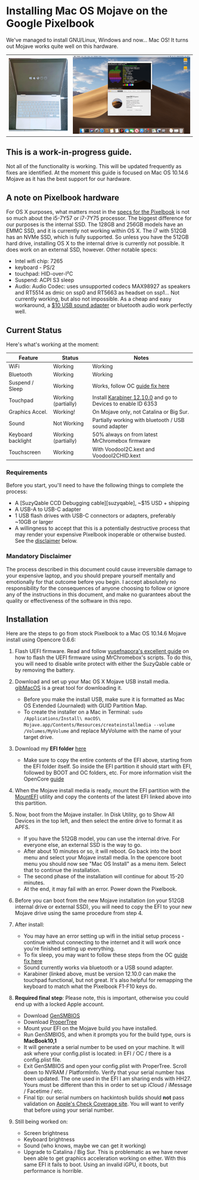 # Installing Mac OS Mojave on the Google Pixelbook 
We've managed to install GNU/Linux, Windows and now... Mac OS! It turns out Mojave works quite well on this hardware. 

|      |       |
|------------|-------------|
|<img src="Pixelbook%20Opencore%20Boot.jpg" width="300">|<img src="Mojave.png" width="600">|

## This is a work-in-progress guide.
Not all of the functionality is working. This will be updated frequently as fixes are identified. At the moment this guide is focused on Mac OS 10.14.6 Mojave as it has the best support for our hardware.

## A note on Pixelbook hardware
For OS X purposes, what matters most in the [specs for the Pixelbook](https://support.google.com/pixelbook/answer/7504948?hl=en) is not so much about the i5-7Y57 or i7-7Y75 processor. The biggest difference for our purposes is the internal SSD. The 128GB and 256GB models have an EMMC SSD, and it is currently not working within OS X. The i7 with 512GB has an NVMe SSD, which is fully supported. So unless you have the 512GB hard drive, installing OS X to the internal drive is currently not possible. It does work on an external SSD, however. Other notable specs:
-  Intel wifi chip: 7265
-  keyboard - PS/2
-  touchpad: HID-over-I²C
-  Suspend: ACPI S3 sleep
-  Audio: Audio Codec: uses unsupported codecs MAX98927 as speakers and RT5514 as dmic on ssp0 and RT5663 as headset on ssp1... Not currently working, but also not impossible. As a cheap and easy workaround, a [$10 USB sound adapter](https://www.amazon.com/Syba-external-Adapter-Windows-C-Media/dp/B001MSS6CS) or bluetooth audio work perfectly well. 

## Current Status

Here's what's working at the moment:

| Feature            | Status               | Notes                                                             |
|--------------------|----------------------|-------------------------------------------------------------------|
| WiFi               | Working              | Working                                                           |
| Bluetooth          | Working              | Working                                                           |
| Suspend / Sleep    | Working              | Works, follow OC [guide fix here](https://dortania.github.io/OpenCore-Post-Install/universal/sleep.html#preparations)                                                   |
| Touchpad           | Working (partially)  | Install [Karabiner 12.10.0](https://github.com/pqrs-org/Karabiner-Elements/releases/download/v12.10.0/Karabiner-Elements-12.10.0.dmg) and go to Devices to enable ID 6353     |
| Graphics Accel.    | Working!             | On Mojave only, not Catalina or Big Sur.                          |
| Sound              | Not Working          | Partially working with bluetooth / USB sound adapter              |
| Keyboard backlight | Working (partially)  | 50% always on from latest MrChromebox firmware                    |
| Touchscreen        | Working              | With VoodooI2C.kext and VoodooI2CHID.kext                         |


### Requirements

Before you start, you'll need to have the following things to complete the process:

- A [SuzyQable CCD Debugging cable][suzyqable], ~$15 USD + shipping
- A USB-A to USB-C adapter
- 1 USB flash drives with USB-C connectors or adapters, preferably ~10GB or larger
- A willingness to accept that this is a potentially destructive process that may render your
  expensive Pixelbook inoperable or otherwise busted. See the [disclaimer](#disclaimer) below.

### Mandatory Disclaimer

The process described in this document could cause irreversible damage to your expensive laptop, and
you should prepare yourself mentally and emotionally for that outcome before you begin. I accept absolutely no responsibility for the consequences of anyone choosing to follow or ignore any of the instructions in this document, and make no guarantees about the quality or effectiveness of the
software in this repo.

## Installation

Here are the steps to go from stock Pixelbook to a Mac OS 10.14.6 Mojave install using Opencore 0.6.6:

1. Flash UEFI firmware. Read and follow [yusefnapora's excellent guide](https://github.com/yusefnapora/pixelbook-linux) on how to flash the UEFI firmware using MrChromebox's scripts. To do this, you will need to disable write protect with either the SuzyQable cable or by removing the battery. 
2. Download and set up your Mac OS X Mojave USB install media. [gibMacOS](https://github.com/corpnewt/gibMacOS) is a great tool for downloading it. 
    - Before you make the install USB, make sure it is formatted as Mac OS Extended (Journaled) with GUID Partition Map.
    - To create the installer on a Mac in Terminal: `sudo /Applications/Install\ macOS\ Mojave.app/Contents/Resources/createinstallmedia --volume /Volumes/MyVolume` and replace MyVolume with the name of your target drive.

4. Download my **EFI folder** [here](https://www.dropbox.com/s/2h4ybwq4d262q6y/EFI%20Mojave%20PB.zip?dl=0)
    - Make sure to copy the entire contents of the EFI above, starting from the EFI folder itself. So inside the EFI partition it should start with EFI, followed by BOOT and OC folders, etc. For more information visit the OpenCore [guide](https://dortania.github.io/OpenCore-Install-Guide/installer-guide/opencore-efi.html)
6. When the Mojave install media is ready, mount the EFI partition with the [MountEFI](https://github.com/corpnewt/MountEFI) utility and copy the contents of the latest EFI linked above into this partition.
7. Now, boot from the Mojave installer. In Disk Utility, go to Show All Devices in the top left, and then select the entire drive to format it as APFS.
    - If you have the 512GB model, you can use the internal drive. For everyone else, an external SSD is the way to go.
    - After about 10 minutes or so, it will reboot. Go back into the boot menu and select your Mojave install media. In the opencore boot menu you should now see "Mac OS Install" as a menu item. Select that to continue the installation. 
    - The second phase of the installation will continue for about 15-20 minutes. 
    - At the end, it may fail with an error. Power down the Pixelbook.
8. Before you can boot from the new Mojave installation (on your 512GB internal drive or external SSD), you will need to copy the EFI to your new Mojave drive using the same procedure from step 4.  

8. After install: 
    - You may have an error setting up wifi in the initial setup process - continue without connecting to the internet and it will work once you're finished setting up everything. 
    - To fix sleep, you may want to follow these steps from the OC [guide fix here](https://dortania.github.io/OpenCore-Post-Install/universal/sleep.html#preparations)
    - Sound currently works via bluetooth or a USB sound adapter. 
    - Karabiner (linked above, must be version 12.10.0 can make the touchpad functional, but not great. It's also helpful for remapping the keyboard to match what the Pixelbook F1-F10 keys do.

9. **Required final step**: Please note, this is important, otherwise you could end up with a locked Apple account. 
    - Download [GenSMBIOS](https://github.com/corpnewt/GenSMBIOS) 
    - Download [ProperTree](https://github.com/corpnewt/ProperTree)
    - Mount your EFI on the Mojave build you have installed. 
    - Run GenSMBIOS, and when it prompts you for the build type, ours is **MacBook10,1** 
    - It will generate a serial number to be used on your machine. It will ask where your config.plist is located: in EFI / OC / there is a config.plist file.
    - Exit GenSMBIOS and open your config.plist with ProperTree. Scroll down to NVRAM / PlatformInfo. Verify that your serial number has been updated. The one used in the EFI I am sharing ends with HH27. Yours must be different than this in order to set up iCloud / iMessage / Facetime / etc. 
    - Final tip: our serial numbers on hackintosh builds should **not** pass validation on [Apple's Check Coverage site](https://checkcoverage.apple.com/). You will want to verify that before using your serial number.

10. Still being worked on: 
    - Screen brightness
    - Keyboard brightness
    - Sound (who knows, maybe we can get it working)
    - Upgrade to Catalina / Big Sur. This is problematic as we have never been able to get graphics acceleration working on either. With this same EFI it fails to boot. Using an invalid iGPU, it boots, but performance is horrible. 





